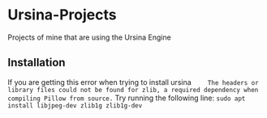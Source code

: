 # Ursina-Projects
Projects of mine that are using the Ursina Engine

## Installation

If you are getting this error when trying to install ursina
`    The headers or library files could not be found for zlib,
    a required dependency when compiling Pillow from source.`
Try running the following line:
`sudo apt install libjpeg-dev zlib1g zlib1g-dev`
